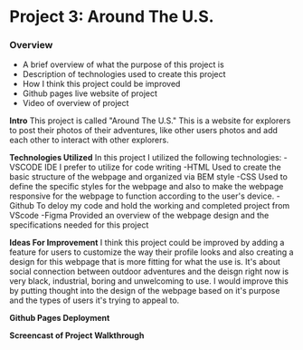 # Project 3: Around The U.S.

### Overview

- A brief overview of what the purpose of this project is
- Description of technologies used to create this project
- How I think this project could be improved
- Github pages live website of project
- Video of overview of project

**Intro**
This project is called "Around The U.S." This is a website for explorers to post their photos of their adventures, like other users photos and add each other to interact with other explorers.

**Technologies Utilized**
In this project I utilized the following technologies:
-VSCODE
IDE I prefer to utilize for code writing
-HTML
Used to create the basic structure of the webpage and organized via BEM style
-CSS
Used to define the specific styles for the webpage and also to make the webpage responsive for the webpage to function according to the user's device.
-Github
To deloy my code and hold the working and completed project from VScode
-Figma
Provided an overview of the webpage design and the specifications needed for this project

**Ideas For Improvement**
I think this project could be improved by adding a feature for users to customize the way their profile looks and also creating a design for this webpage that is more fitting for what the use is. It's about social connection between outdoor adventures and the deisgn right now is very black, industrial, boring and unwelcoming to use. I would improve this by putting thought into the design of the webpage based on it's purpose and the types of users it's trying to appeal to.

**Github Pages Deployment**

**Screencast of Project Walkthrough**
